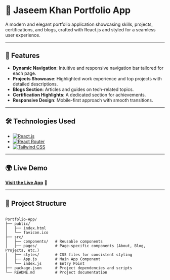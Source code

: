 # 🌟 Jaseem Khan Portfolio App

A modern and elegant portfolio application showcasing skills, projects, certifications, and blogs, crafted with React.js and styled for a seamless user experience.

---

## 🚀 Features

- **Dynamic Navigation**: Intuitive and responsive navigation bar tailored for each page.
- **Projects Showcase**: Highlighted work experience and top projects with detailed descriptions.
- **Blogs Section**: Articles and guides on tech-related topics.
- **Certification Highlights**: A dedicated section for achievements.
- **Responsive Design**: Mobile-first approach with smooth transitions.

---

## 🛠️ Technologies Used

- [![React.js][React.js-badge]][React.js-url]  
- [![React Router][React Router-badge]][React Router-url]  
- [![Tailwind CSS][Tailwindcss-badge]][Tailwindcss-url]  

[React.js-badge]: https://img.shields.io/badge/React.js-61DAFB?style=for-the-badge&logo=react&logoColor=white
[React.js-url]: https://reactjs.org/

[React Router-badge]: https://img.shields.io/badge/React%20Router-CA4245?style=for-the-badge&logo=react-router&logoColor=white
[React Router-url]: https://reactrouter.com/

[Tailwindcss-badge]: https://img.shields.io/badge/Tailwind%20CSS-38B2AC?style=for-the-badge&logo=tailwind-css&logoColor=white
[Tailwindcss-url]: https://tailwindcss.com/  

---

## 🌍 Live Demo

[**Visit the Live App**](https://your-portfolio-link.com) 🚀

---

## 📂 Project Structure

```plaintext

Portfolio-App/
├── public/
│   ├── index.html
│   └── favicon.ico
├── src/
│   ├── components/   # Reusable components
│   ├── pages/        # Page-specific components (About, Blog, Projects, etc.)
│   ├── styles/       # CSS files for consistent styling
│   ├── App.js        # Main App Component
│   └── index.js      # Entry Point
├── package.json      # Project dependencies and scripts
└── README.md         # Project documentation